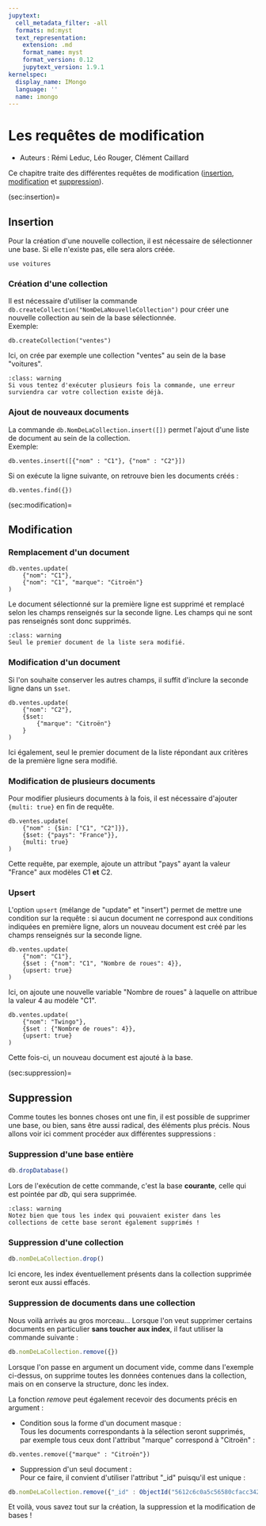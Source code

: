 ```yaml
---
jupytext:
  cell_metadata_filter: -all
  formats: md:myst
  text_representation:
    extension: .md
    format_name: myst
    format_version: 0.12
    jupytext_version: 1.9.1
kernelspec:
  display_name: IMongo
  language: ''
  name: imongo
---
```


# Les requêtes de modification

* Auteurs : Rémi Leduc, Léo Rouger, Clément Caillard

Ce chapitre traite des différentes requêtes de modification ([insertion](sec:insertion), [modification](sec:modification) et [suppression](sec:suppression)).

(sec:insertion)=
## Insertion

Pour la création d'une nouvelle collection, il est nécessaire de sélectionner une base. Si elle n'existe pas, elle sera alors créée.

```{code-cell}
use voitures
```

### Création d'une collection 

Il est nécessaire d'utiliser la commande `db.createCollection("NomDeLaNouvelleCollection")` pour créer une nouvelle collection au sein de la base sélectionnée.  
Exemple:
  
```{code-cell}
db.createCollection("ventes")
```

Ici, on crée par exemple une collection "ventes" au sein de la base "voitures".

```{admonition}
:class: warning
Si vous tentez d'exécuter plusieurs fois la commande, une erreur surviendra car votre collection existe déjà.
```

### Ajout de nouveaux documents 

La commande `db.NomDeLaCollection.insert([])` permet l'ajout d'une liste de document au sein de la collection.  
Exemple: 

```{code-cell}js
db.ventes.insert([{"nom" : "C1"}, {"nom" : "C2"}])
```

Si on exécute la ligne suivante, on retrouve bien les documents créés :

```{code-cell}
db.ventes.find({})
```

(sec:modification)=
## Modification
### Remplacement d'un document
```{code-cell}
db.ventes.update(
	{"nom": "C1"},
	{"nom": "C1", "marque": "Citroën"}
)
```
Le document sélectionné sur la première ligne est supprimé et remplacé selon les champs renseignés sur la seconde ligne. Les champs qui ne sont pas renseignés sont donc supprimés.

```{admonition}
:class: warning
Seul le premier document de la liste sera modifié.
```

### Modification d'un document
Si l'on souhaite conserver les autres champs, il suffit d'inclure la seconde ligne dans un `$set`.
```{code-cell}
db.ventes.update(
	{"nom": "C2"},
	{$set:
		{"marque": "Citroën"}
	}
)
```
Ici également, seul le premier document de la liste répondant aux critères de la première ligne sera modifié.

### Modification de plusieurs documents
Pour modifier plusieurs documents à la fois, il est nécessaire d'ajouter `{multi: true}` en fin de requête.
```{code-cell}
db.ventes.update(
	{"nom" : {$in: ["C1", "C2"]}},
	{$set: {"pays": "France"}},
	{multi: true}
)
```
Cette requête, par exemple, ajoute un attribut "pays" ayant la valeur "France" aux modèles C1 **et** C2.

### Upsert
L'option `upsert` (mélange de "update" et "insert") permet de mettre une condition sur la requête : si aucun document ne correspond aux conditions indiquées en première ligne, alors un nouveau document est créé par les champs renseignés sur la seconde ligne.
```{code-cell}
db.ventes.update(
	{"nom": "C1"},
	{$set : {"nom": "C1", "Nombre de roues": 4}},
	{upsert: true}
)
```
Ici, on ajoute une nouvelle variable "Nombre de roues" à laquelle on attribue la valeur 4 au modèle "C1".

```{code-cell}
db.ventes.update(
	{"nom": "Twingo"},
	{$set : {"Nombre de roues": 4}},
	{upsert: true}
)
```
Cette fois-ci, un nouveau document est ajouté à la base.

(sec:suppression)=
## Suppression

Comme toutes les bonnes choses ont une fin, il est possible de supprimer une base, ou bien, sans être aussi radical, des éléments plus précis.
Nous allons voir ici comment procéder aux différentes suppressions :

### Suppression d'une base entière
```js
db.dropDatabase()
```
Lors de l'exécution de cette commande, c'est la base **courante**, celle qui est pointée par _db_, qui sera supprimée.
```{admonition} Important !
:class: warning
Notez bien que tous les index qui pouvaient exister dans les collections de cette base seront également supprimés !
```

### Suppression d'une collection
```js
db.nomDeLaCollection.drop()
```
Ici encore, les index éventuellement présents dans la collection supprimée seront eux aussi effacés.

### Suppression de documents dans une collection
Nous voilà arrivés au gros morceau...
Lorsque l'on veut supprimer certains documents en particulier **sans toucher aux index**, il faut utiliser la commande suivante :
```js
db.nomDeLaCollection.remove({})
```
Lorsque l'on passe en argument un document vide, comme dans l'exemple ci-dessus, on supprime toutes les données contenues dans la collection, mais on en conserve la structure, donc les index.

La fonction _remove_ peut également recevoir des documents précis en argument :
* Condition sous la forme d'un document masque :  
   Tous les documents correspondants à la sélection seront supprimés, par exemple tous ceux dont l'attribut "marque" correspond à "Citroën" :
```{code-cell}
db.ventes.remove({"marque" : "Citroën"})
```
* Suppression d'un seul document :  
   Pour ce faire, il convient d'utiliser l'attribut "_id" puisqu'il est unique :
```js
db.nomDeLaCollection.remove({"_id" : ObjectId("5612c6c0a5c56580cfacc342")})
``` 

Et voilà, vous savez tout sur la création, la suppression et la modification de bases !